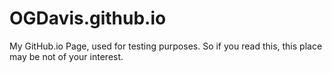 OGDavis.github.io
=================
My GitHub.io Page, used for testing purposes.
So if you read this, this place may be not of your interest.
